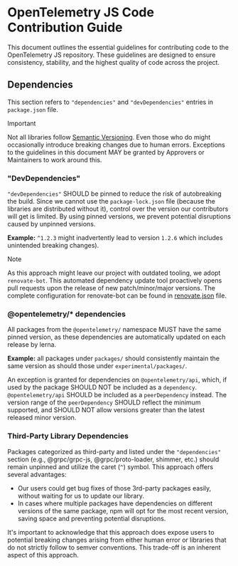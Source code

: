 # OpenTelemetry JS Code Contribution Guide

This document outlines the essential guidelines for contributing code to the OpenTelemetry JS repository. These guidelines are designed to ensure consistency, stability, and the highest quality of code across the project.

## Dependencies

This section refers to `"dependencies"` and `"devDependencies"` entries in `package.json` file.
> [!IMPORTANT]
> Not all libraries follow [Semantic Versioning](https://semver.org/). Even those who do might occasionally introduce breaking changes due to human errors. Exceptions to the guidelines in this document MAY be granted by Approvers or Maintainers to work around this.

### "DevDependencies"

`"devDependencies"` SHOULD be pinned to reduce the risk of autobreaking the build. Since we cannot use the `package-lock.json` file (because the libraries are distributed without it), control over the version our contributors will get is limited. By using pinned versions, we prevent potential disruptions caused by unpinned versions.

**Example:** `^1.2.3` might inadvertently lead to version `1.2.6` which includes unintended breaking changes).

> [!NOTE]
> As this approach might leave our project with outdated tooling, we adopt `renovate-bot`. This automated dependency update tool proactively opens pull requests upon the release of new patch/minor/major versions. The complete configuration for renovate-bot can be found in [renovate.json](./renovate.json) file.

### @opentelemetry/* dependencies

All packages from the `@opentelemetry/` namespace MUST have the same pinned version, as these dependencies are automatically updated on each release by lerna.

**Example:** all packages under `packages/` should consistently maintain the same version as should those under `experimental/packages/`.

An exception is granted for dependencies on `@opentelemetry/api`, which, if used by the package SHOULD NOT be included as a `dependency`. `@opentelemetry/api` SHOULD be included as a `peerDependency` instead. The version range of the `peerDependency` SHOULD reflect the minimum supported, and SHOULD NOT allow versions greater than the latest released minor version.

### Third-Party Library Dependencies

Packages categorized as third-party and listed under the `"dependencies"` section (e.g., @grpc/grpc-js, @grpc/proto-loader, shimmer, etc.) should remain unpinned and utilize the caret (`^`) symbol. This approach offers several advantages:

* Our users could get bug fixes of those 3rd-party packages easily, without waiting for us to update our library.
* In cases where multiple packages have dependencies on different versions of the same package, npm will opt for the most recent version, saving space and preventing potential disruptions.

It's important to acknowledge that this approach does expose users to potential breaking changes arising from either human error or libraries that do not strictly follow to semver conventions. This trade-off is an inherent aspect of this approach.
